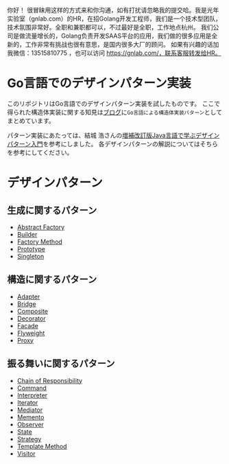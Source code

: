 你好！
很冒昧用这样的方式来和你沟通，如有打扰请忽略我的提交哈。我是光年实验室（gnlab.com）的HR，在招Golang开发工程师，我们是一个技术型团队，技术氛围非常好。全职和兼职都可以，不过最好是全职，工作地点杭州。
我们公司是做流量增长的，Golang负责开发SAAS平台的应用，我们做的很多应用是全新的，工作非常有挑战也很有意思，是国内很多大厂的顾问。
如果有兴趣的话加我微信：13515810775  ，也可以访问 https://gnlab.com/，联系客服转发给HR。
# Go言語でのデザインパターン実装

このリポジトリはGo言語でのデザインパターン実装を試したものです。
ここで得られた構造体実装に関する知見は[ブログ](http://blog.monochromegane.com/)に`Go言語による構造体実装パターン`としてまとめています。

パターン実装にあたっては、結城 浩さんの[増補改訂版Java言語で学ぶデザインパターン入門](http://www.amazon.co.jp/%E5%A2%97%E8%A3%9C%E6%94%B9%E8%A8%82%E7%89%88Java%E8%A8%80%E8%AA%9E%E3%81%A7%E5%AD%A6%E3%81%B6%E3%83%87%E3%82%B6%E3%82%A4%E3%83%B3%E3%83%91%E3%82%BF%E3%83%BC%E3%83%B3%E5%85%A5%E9%96%80-%E7%B5%90%E5%9F%8E-%E6%B5%A9/dp/4797327030/ref=sr_1_2?ie=UTF8&qid=1395468803&sr=8-2&keywords=%E3%83%87%E3%82%B6%E3%82%A4%E3%83%B3%E3%83%91%E3%82%BF%E3%83%BC%E3%83%B3)を参考にしました。
各デザインパターンの解説についてはそちらを参考にしてください。

# デザインパターン

## 生成に関するパターン

- [Abstract Factory](https://github.com/monochromegane/go_design_pattern/tree/master/abstract_factory)
- [Builder](https://github.com/monochromegane/go_design_pattern/tree/master/builder)
- [Factory Method](https://github.com/monochromegane/go_design_pattern/tree/master/factory_method)
- [Prototype](https://github.com/monochromegane/go_design_pattern/tree/master/prototype)
- [Singleton](https://github.com/monochromegane/go_design_pattern/tree/master/singleton)

## 構造に関するパターン

- [Adapter](https://github.com/monochromegane/go_design_pattern/tree/master/adapter)
- [Bridge](https://github.com/monochromegane/go_design_pattern/tree/master/bridge)
- [Composite](https://github.com/monochromegane/go_design_pattern/tree/master/composite)
- [Decorator](https://github.com/monochromegane/go_design_pattern/tree/master/decorator)
- [Facade](https://github.com/monochromegane/go_design_pattern/tree/master/facade)
- [Flyweight](https://github.com/monochromegane/go_design_pattern/tree/master/flyweight)
- [Proxy](https://github.com/monochromegane/go_design_pattern/tree/master/proxy)

## 振る舞いに関するパターン

- [Chain of Responsibility](https://github.com/monochromegane/go_design_pattern/tree/master/chain_of_responsibility)
- [Command](https://github.com/monochromegane/go_design_pattern/tree/master/command)
- [Interpreter](https://github.com/monochromegane/go_design_pattern/tree/master/interpreter)
- [Iterator](https://github.com/monochromegane/go_design_pattern/tree/master/iterator)
- [Mediator](https://github.com/monochromegane/go_design_pattern/tree/master/mediator)
- [Memento](https://github.com/monochromegane/go_design_pattern/tree/master/memento)
- [Observer](https://github.com/monochromegane/go_design_pattern/tree/master/observer)
- [State](https://github.com/monochromegane/go_design_pattern/tree/master/state)
- [Strategy](https://github.com/monochromegane/go_design_pattern/tree/master/strategy)
- [Template Method](https://github.com/monochromegane/go_design_pattern/tree/master/template_method)
- [Visitor](https://github.com/monochromegane/go_design_pattern/tree/master/visitor)

